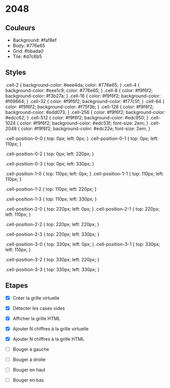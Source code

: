 # 2048

## Couleurs

- Background: #faf8ef
- Body: #776e65
- Grid: #bbada0
- Tile: #d7c6b5

## Styles

.cell-2 {
    background-color: #eee4da;
    color: #776e65;
}
.cell-4 {
    background-color: #eee1c9;
    color: #776e65;
}
.cell-8 {
    color: #f9f6f2;
    background-color: #f3b27a;
}
.cell-16 {
    color: #f9f6f2;
    background-color: #f69664;
}
.cell-32 {
    color: #f9f6f2;
    background-color: #f77c5f;
}
.cell-64 {
    color: #f9f6f2;
    background-color: #f75f3b;
}
.cell-128 {
    color: #f9f6f2;
    background-color: #edd073;
}
.cell-256 {
    color: #f9f6f2;
    background-color: #edcc62;
}
.cell-512 {
    color: #f9f6f2;
    background-color: #edc950;
}
.cell-1024 {
    color: #f9f6f2;
    background-color: #edc53f;
    font-size: 2em;
}
.cell-2048 {
    color: #f9f6f2;
    background-color: #edc22e;
    font-size: 2em;
}

.cell-position-0-0 {
    top: 0px;
    left: 0px;
}
.cell-position-0-1 {
    top: 0px;
    left: 110px;
}

.cell-position-0-2 {
    top: 0px;
    left: 220px;
}

.cell-position-0-3 {
    top: 0px;
    left: 330px;
}

.cell-position-1-0 {
    top: 110px;
    left: 0px;
}
.cell-position-1-1 {
    top: 110px;
    left: 110px;
}

.cell-position-1-2 {
    top: 110px;
    left: 220px;
}

.cell-position-1-3 {
    top: 110px;
    left: 330px;
}

.cell-position-2-0 {
    top: 220px;
    left: 0px;
}
.cell-position-2-1 {
    top: 220px;
    left: 110px;
}

.cell-position-2-2 {
    top: 220px;
    left: 220px;
}

.cell-position-2-3 {
    top: 220px;
    left: 330px;
}

.cell-position-3-0 {
    top: 330px;
    left: 0px;
}
.cell-position-3-1 {
    top: 330px;
    left: 110px;
}

.cell-position-3-2 {
    top: 330px;
    left: 220px;
}

.cell-position-3-3 {
    top: 330px;
    left: 330px;
}


## Etapes

- [x] Créer la grille virtuelle
- [x] Détecter les cases vides
- [x] Afficher la grille HTML
- [x] Ajouter N chiffres à la grille virtuelle
- [x] Ajouter N chiffres à la grille HTML

- [ ] Bouger à gauche
- [ ] Bouger à droite
- [ ] Bouger en haut
- [ ] Bouger en bas
